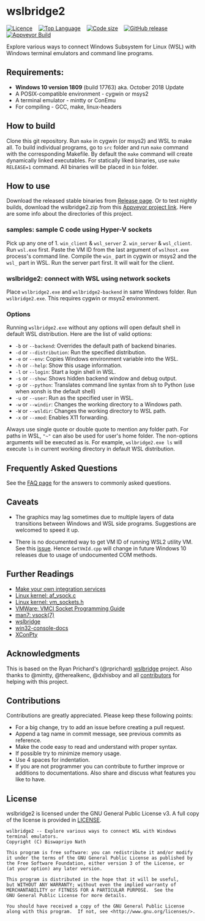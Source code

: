 <!--
 * This file is part of wslbridge2 project.
 * Licensed under the terms of the GNU General Public License v3 or later.
 * Copyright (C) 2019-2020 Biswapriyo Nath.
 *
 * README.md: Main README file for wslbridge2 project
-->

# wslbridge2

[![Licence](https://img.shields.io/github/license/Biswa96/wslbridge2.svg?style=flat-square)][1]&nbsp;&nbsp;&nbsp;
[![Top Language](https://img.shields.io/github/languages/top/Biswa96/wslbridge2.svg?style=flat-square)][2]&nbsp;&nbsp;&nbsp;
[![Code size](https://img.shields.io/github/languages/code-size/Biswa96/wslbridge2.svg?style=flat-square)]()&nbsp;&nbsp;&nbsp;
[![GitHub release](https://img.shields.io/github/release/Biswa96/wslbridge2.svg?style=flat-square)][3]&nbsp;&nbsp;&nbsp;
[![Appveyor Build](https://img.shields.io/appveyor/ci/Biswa96/wslbridge2.svg?style=flat-square)][4]&nbsp;&nbsp;&nbsp;

Explore various ways to connect Windows Subsystem for Linux (WSL) with
Windows terminal emulators and command line programs.


## Requirements:

* **Windows 10 version 1809** (build 17763) aka. October 2018 Update
* A POSIX-compatible environment - cygwin or msys2
* A terminal emulator - mintty or ConEmu
* For compiling - GCC, make, linux-headers


## How to build

Clone this git repository. Run `make` in cygwin (or msys2) and WSL to make all.
To build individual programs, go to `src` folder and run `make` command with
the corresponding Makefile. By default the `make` command will create dynamically
linked executables. For statically liked binaries, use `make RELEASE=1` command.
All binaries will be placed in `bin` folder.


## How to use

Download the released stable binaries from [Release page][3]. Or to test
nightly builds, download the wslbridge2.zip from this [Appveyor project link][5].
Here are some info about the directories of this project.

### samples: sample C code using Hyper-V sockets

Pick up any one of 1. `win_client` & `wsl_server` 2. `win_server` & `wsl_client`.
Run `wsl.exe` first. Paste the VM ID from the last argument of `wslhost.exe`
process's command line. Compile the `win_` part in cygwin or msys2 and
the `wsl_` part in WSL. Run the server part first. It will wait for the client.

### wslbridge2: connect with WSL using network sockets

Place `wslbridge2.exe` and `wslbridge2-backend` in same Windows folder.
Run `wslbridge2.exe`. This requires cygwin or msys2 environment.

### Options

Running `wslbridge2.exe` without any options will open default shell in default
WSL distribution. Here are the list of valid options:

* `-b` or `--backend`: Overrides the default path of backend binaries.
* `-d` or `--distribution`: Run the specified distribution.
* `-e` or `--env`:  Copies Windows environment variable into the WSL.
* `-h` or `--help`: Show this usage information.
* `-l` or `--login`: Start a login shell in WSL.
* `-s` or `--show`: Shows hidden backend window and debug output.
* `-p` or `--python`: Translates command line syntax from sh to Python (use when xonsh is the default shell)
* `-u` or `--user`: Run as the specified user in WSL.
* `-w` or `--windir`: Changes the working directory to a Windows path.
* `-W` or `--wsldir`: Changes the working directory to WSL path.
* `-x` or `--xmod`: Enables X11 forwarding.

Always use single quote or double quote to mention any folder path. For paths
in WSL, `"~"` can also be used for user's home folder. The non-options arguments
will be executed as is. For example, `wslbridge2.exe ls` will execute `ls` in
current working directory in default WSL distribution.


## Frequently Asked Questions

See the [FAQ page](FAQ.md) for the answers to commonly asked questions.


## Caveats

* The graphics may lag sometimes due to multiple layers of data transitions
between Windows and WSL side programs. Suggestions are welcomed to speed it up.

* There is no documented way to get VM ID of running WSL2 utility VM. See this
[issue](https://github.com/microsoft/WSL/issues/4131). Hence `GetVmId.cpp` will
change in future Windows 10 releases due to usage of undocumented COM methods.


## Further Readings

  - [Make your own integration services][6]
  - [Linux kernel: af_vsock.c][7]
  - [Linux kernel: vm_sockets.h][8]
  - [VMWare: VMCI Socket Programming Guide][9]
  - [man7: vsock(7)][10]
  - [wslbridge][11]
  - [win32-console-docs][12]
  - [XConPty][13]


## Acknowledgments

This is based on the Ryan Prichard's (@rprichard) [wslbridge][11] project.
Also thanks to @mintty, @therealkenc, @dxhisboy and all [contributors][14]
for helping with this project.


## Contributions

Contributions are greatly appreciated. Please keep these following points:

* For a big change, try to add an issue before creating a pull request.
* Append a tag name in commit message, see previous commits as reference.
* Make the code easy to read and understand with proper syntax.
* If possible try to minimize memory usage.
* Use 4 spaces for indentation.
* If you are not programmer you can contribute to further improve or additions
to documentations. Also share and discuss what features you like to have.


## License

wslbridge2 is licensed under the GNU General Public License v3.
A full copy of the license is provided in [LICENSE](LICENSE).

    wslbridge2 -- Explore various ways to connect WSL with Windows terminal emulators.
    Copyright (C) Biswapriyo Nath
    
    This program is free software: you can redistribute it and/or modify
    it under the terms of the GNU General Public License as published by
    the Free Software Foundation, either version 3 of the License, or
    (at your option) any later version.
    
    This program is distributed in the hope that it will be useful,
    but WITHOUT ANY WARRANTY; without even the implied warranty of
    MERCHANTABILITY or FITNESS FOR A PARTICULAR PURPOSE.  See the
    GNU General Public License for more details.
    
    You should have received a copy of the GNU General Public License
    along with this program.  If not, see <http://www.gnu.org/licenses/>.

<!-- Links -->

[1]: LICENSE
[2]: https://github.com/Biswa96/wslbridge2.git
[3]: https://github.com/Biswa96/wslbridge2/releases
[4]: https://ci.appveyor.com/project/Biswa96/wslbridge2
[5]: https://ci.appveyor.com/api/projects/Biswa96/wslbridge2/artifacts/wslbridge2.zip?branch=master&job=Image%3A%20Visual%20Studio%202019
[6]: https://docs.microsoft.com/en-us/virtualization/hyper-v-on-windows/user-guide/make-integration-service
[7]: https://github.com/torvalds/linux/blob/master/net/vmw_vsock/af_vsock.c
[8]: https://github.com/torvalds/linux/blob/master/include/uapi/linux/vm_sockets.h
[9]: https://www.vmware.com/support/developer/vmci-sdk/
[10]: http://man7.org/linux/man-pages/man7/vsock.7.html
[11]: https://github.com/rprichard/wslbridge.git
[12]: https://github.com/rprichard/win32-console-docs.git
[13]: https://github.com/Biswa96/XConPty.git
[14]: https://github.com/Biswa96/wslbridge2/graphs/contributors
